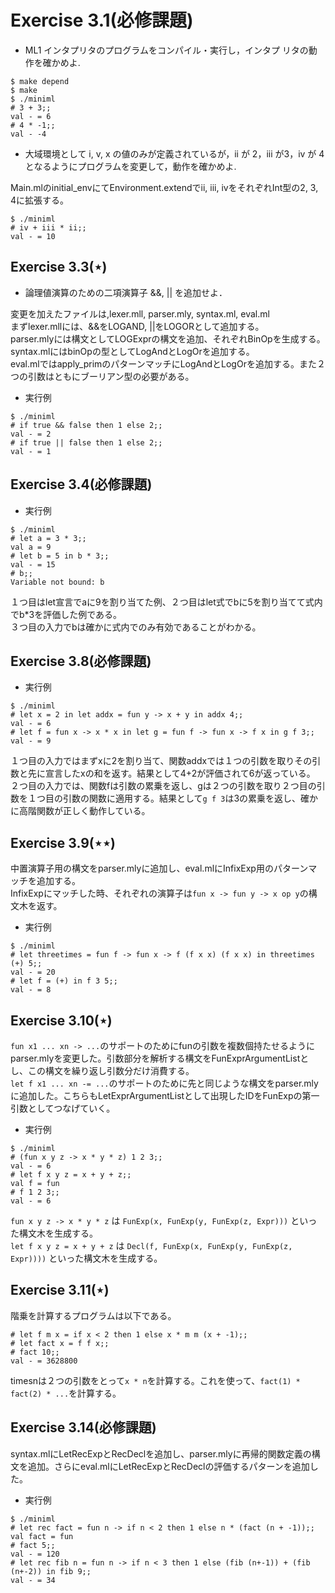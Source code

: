 # Exercise 3.1(必修課題)
* ML1 インタプリタのプログラムをコンパイル・実行し，インタプ
リタの動作を確かめよ.   

```
$ make depend
$ make
$ ./miniml
# 3 + 3;;
val - = 6
# 4 * -1;;
val - -4
```

* 大域環境として i, v, x の値のみが定義されているが，ii が 2，iii が3，iv が 4 となるようにプログラムを変更して，動作を確かめよ.  

Main.mlのinitial_envにてEnvironment.extendでii, iii, ivをそれぞれInt型の2, 3, 4に拡張する。  
 
```
$ ./miniml
# iv + iii * ii;;
val - = 10
```


## Exercise 3.3(⋆)
* 論理値演算のための二項演算子 &&, || を追加せよ．

変更を加えたファイルは,lexer.mll, parser.mly, syntax.ml, eval.ml   
まずlexer.mllには、&&をLOGAND, ||をLOGORとして追加する。  
parser.mlyには構文としてLOGExprの構文を追加、それぞれBinOpを生成する。  
syntax.mlにはbinOpの型としてLogAndとLogOrを追加する。  
eval.mlではapply_primのパターンマッチにLogAndとLogOrを追加する。また２つの引数はともにブーリアン型の必要がある。  
- 実行例

```
$ ./miniml
# if true && false then 1 else 2;;
val - = 2
# if true || false then 1 else 2;;
val - = 1
```



## Exercise 3.4(必修課題)
* 実行例  

```
$ ./miniml
# let a = 3 * 3;;
val a = 9
# let b = 5 in b * 3;;
val - = 15
# b;;
Variable not bound: b
```
１つ目はlet宣言でaに9を割り当てた例、２つ目はlet式でbに5を割り当てて式内でb*3を評価した例である。  
３つ目の入力でbは確かに式内でのみ有効であることがわかる。
## Exercise 3.8(必修課題)
* 実行例

```
$ ./miniml
# let x = 2 in let addx = fun y -> x + y in addx 4;;
val - = 6
# let f = fun x -> x * x in let g = fun f -> fun x -> f x in g f 3;;
val - = 9
```

１つ目の入力ではまずxに2を割り当て、関数addxでは１つの引数を取りその引数と先に宣言したxの和を返す。結果として4+2が評価されて6が返っている。  
２つ目の入力では、関数fは引数の累乗を返し、gは２つの引数を取り２つ目の引数を１つ目の引数の関数に適用する。結果として`g f 3`は3の累乗を返し、確かに高階関数が正しく動作している。  
## Exercise 3.9(⋆⋆)
中置演算子用の構文をparser.mlyに追加し、eval.mlにInfixExp用のパターンマッチを追加する。  
InfixExpにマッチした時、それぞれの演算子は`fun x -> fun y -> x op y`の構文木を返す。  
- 実行例 

```
$ ./miniml
# let threetimes = fun f -> fun x -> f (f x x) (f x x) in threetimes (+) 5;;
val - = 20
# let f = (+) in f 3 5;;
val - = 8
```

## Exercise 3.10(⋆)
`fun x1 ... xn -> ...`のサポートのためにfunの引数を複数個持たせるようにparser.mlyを変更した。引数部分を解析する構文をFunExprArgumentListとし、この構文を繰り返し引数分だけ消費する。  
`let f x1 ... xn -= ...`のサポートのために先と同じような構文をparser.mlyに追加した。こちらもLetExprArgumentListとして出現したIDをFunExpの第一引数としてつなげていく。  
- 実行例

```
$ ./miniml
# (fun x y z -> x * y * z) 1 2 3;;
val - = 6
# let f x y z = x + y + z;;
val f = fun
# f 1 2 3;;
val - = 6
```

`fun x y z -> x * y * z` は `FunExp(x, FunExp(y, FunExp(z, Expr)))` といった構文木を生成する。  
`let f x y z = x + y + z` は `Decl(f, FunExp(x, FunExp(y, FunExp(z, Expr))))` といった構文木を生成する。
## Exercise 3.11(⋆)
階乗を計算するプログラムは以下である。

```
# let f m x = if x < 2 then 1 else x * m m (x + -1);;
# let fact x = f f x;;
# fact 10;; 
val - = 3628800
```

timesnは２つの引数をとって`x * n`を計算する。これを使って、`fact(1) * fact(2) * ...`を計算する。
## Exercise 3.14(必修課題)
syntax.mlにLetRecExpとRecDeclを追加し、parser.mlyに再帰的関数定義の構文を追加。さらにeval.mlにLetRecExpとRecDeclの評価するパターンを追加した。
- 実行例

```
$ ./miniml
# let rec fact = fun n -> if n < 2 then 1 else n * (fact (n + -1));;
val fact = fun
# fact 5;;
val - = 120
# let rec fib n = fun n -> if n < 3 then 1 else (fib (n+-1)) + (fib (n+-2)) in fib 9;;
val - = 34
```
